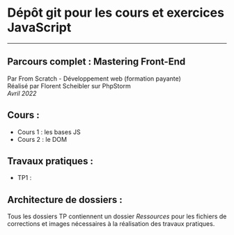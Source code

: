 # Dépôt git pour les cours et exercices JavaScript

***

## Parcours complet : Mastering Front-End

Par From Scratch - Développement web (formation payante)<br>
Réalisé par Florent Scheibler sur PhpStorm <br>
*Avril 2022*

## Cours :
- Cours 1 : les bases JS
- Cours 2 : le DOM

## Travaux pratiques :

- TP1 : 

## Architecture de dossiers :

Tous les dossiers TP contiennent un dossier *Ressources* pour les fichiers de corrections et images
nécessaires à la réalisation des travaux pratiques.